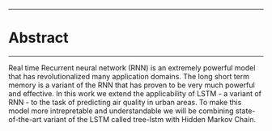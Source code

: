 -------
# Abstract
-----

<p> 
Real time 
Recurrent neural network (RNN)  is an extremely powerful model that has revolutionalized many application domains. The long short term memory is a variant of the RNN that has proven to be very much powerful and effective. In this work we extend the applicability of LSTM - a variant of RNN - to the task of predicting air quality in urban areas. To make this model more intrepretable and understandable we will be combining state-of-the-art variant of the  LSTM  called tree-lstm with Hidden Markov Chain.    </p>
